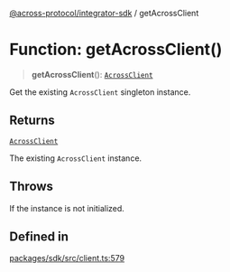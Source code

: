 [@across-protocol/integrator-sdk](../README.md) / getAcrossClient

# Function: getAcrossClient()

> **getAcrossClient**(): [`AcrossClient`](../classes/AcrossClient.md)

Get the existing `AcrossClient` singleton instance.

## Returns

[`AcrossClient`](../classes/AcrossClient.md)

The existing `AcrossClient` instance.

## Throws

If the instance is not initialized.

## Defined in

[packages/sdk/src/client.ts:579](https://github.com/across-protocol/toolkit/blob/fa61c35c7597804e093096de254dbc326f096003/packages/sdk/src/client.ts#L579)
